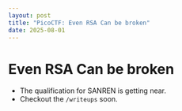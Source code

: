```yaml
---
layout: post
title: "PicoCTF: Even RSA Can be broken"
date: 2025-08-01
---
```


# Even RSA Can be broken
- The qualification for SANREN is getting near.
- Checkout the `/writeups` soon. 